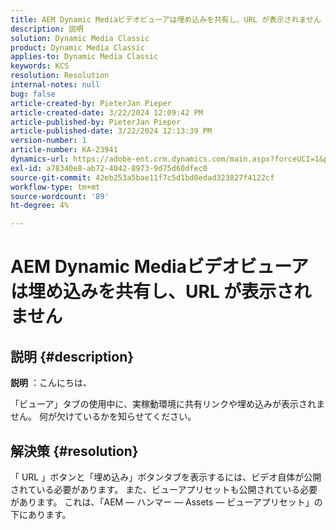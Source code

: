 ```yaml
---
title: AEM Dynamic Mediaビデオビューアは埋め込みを共有し、URL が表示されません
description: 説明
solution: Dynamic Media Classic
product: Dynamic Media Classic
applies-to: Dynamic Media Classic
keywords: KCS
resolution: Resolution
internal-notes: null
bug: false
article-created-by: PieterJan Pieper
article-created-date: 3/22/2024 12:09:42 PM
article-published-by: PieterJan Pieper
article-published-date: 3/22/2024 12:13:39 PM
version-number: 1
article-number: KA-23941
dynamics-url: https://adobe-ent.crm.dynamics.com/main.aspx?forceUCI=1&pagetype=entityrecord&etn=knowledgearticle&id=c851a20d-45e8-ee11-904d-6045bd006295
exl-id: a78340e8-ab72-4042-8973-9d75d60dfec0
source-git-commit: 42eb253a5bae11f7c5d1bd0edad323827f4122cf
workflow-type: tm+mt
source-wordcount: '89'
ht-degree: 4%

---
```


# AEM Dynamic Mediaビデオビューアは埋め込みを共有し、URL が表示されません

## 説明 {#description}


<b>説明</b> ：こんにちは、

「ビューア」タブの使用中に、実稼動環境に共有リンクや埋め込みが表示されません。 何が欠けているかを知らせてください。


## 解決策 {#resolution}


「 URL 」ボタンと「埋め込み」ボタンタブを表示するには、ビデオ自体が公開されている必要があります。 また、ビューアプリセットも公開されている必要があります。 これは、「AEM — ハンマー — Assets — ビューアプリセット」の下にあります。
